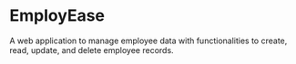 # EmployEase
 A web application to manage employee data with functionalities to create, read, update, and delete employee records.
